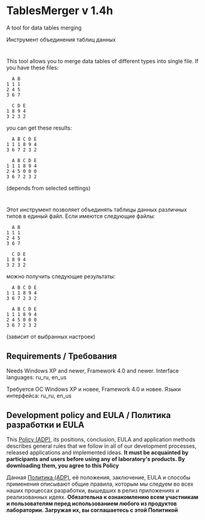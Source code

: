 # TablesMerger v 1.4h

A tool for data tables merging

Инструмент объединения таблиц данных

#

This tool allows you to merge data tables of different types into single file.
If you have these files:

```
  A B
1 1 1
2 4 5
3 6 7

  C D E
1 8 9 4
3 2 3 2
```

you can get these results:

```
  A B C D E
1 1 1 8 9 4
3 6 7 2 3 2

  A B C D E
1 1 1 8 9 4
2 4 5 0 0 0
3 6 7 2 3 2
```

(depends from selected settings)



#

Этот инструмент позволяет объединять таблицы данных различных типов в единый файл.
Если имеются следующие файлы:

```
  A B
1 1 1
2 4 5
3 6 7

  C D E
1 8 9 4
3 2 3 2
```

можно получить следующие результаты:

```
  A B C D E
1 1 1 8 9 4
3 6 7 2 3 2

  A B C D E
1 1 1 8 9 4
2 4 5 0 0 0
3 6 7 2 3 2
```

(зависит от выбранных настроек)



## Requirements / Требования

Needs Windows XP and newer, Framework 4.0 and newer. Interface languages: ru_ru, en_us

Требуется ОС Windows XP и новее, Framework 4.0 и новее. Языки интерфейса: ru_ru, en_us



## Development policy and EULA / Политика разработки и EULA

This [Policy (ADP)](https://vk.com/@rdaaow_fupl-adp), its positions, conclusion, EULA and application methods
describes general rules that we follow in all of our development processes, released applications and implemented
ideas.
**It must be acquainted by participants and users before using any of laboratory's products.
By downloading them, you agree to this Policy**

Данная [Политика (ADP)](https://vk.com/@rdaaow_fupl-adp), её положения, заключение, EULA и способы применения
описывают общие правила, которым мы следуем во всех наших процессах разработки, вышедших в релиз приложениях
и реализованных идеях.
**Обязательна к ознакомлению всем участникам и пользователям перед использованием любого из продуктов лаборатории.
Загружая их, вы соглашаетесь с этой Политикой**
